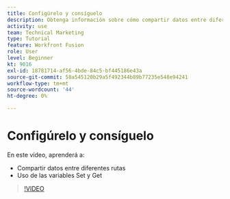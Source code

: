 ```yaml
---
title: Configúrelo y consíguelo
description: Obtenga información sobre cómo compartir datos entre diferentes rutas y utilice Set y Get variables, todas en [!DNL Adobe Workfront Fusion].
activity: use
team: Technical Marketing
type: Tutorial
feature: Workfront Fusion
role: User
level: Beginner
kt: 9016
exl-id: 18781714-af56-4bde-84c5-bf445186e43a
source-git-commit: 58a545120b29a5f492344b89b77235e548e94241
workflow-type: tm+mt
source-wordcount: '44'
ht-degree: 0%

---
```


# Configúrelo y consíguelo

En este vídeo, aprenderá a:

* Compartir datos entre diferentes rutas
* Uso de las variables Set y Get

>[!VIDEO](https://video.tv.adobe.com/v/335275/?quality=12)
